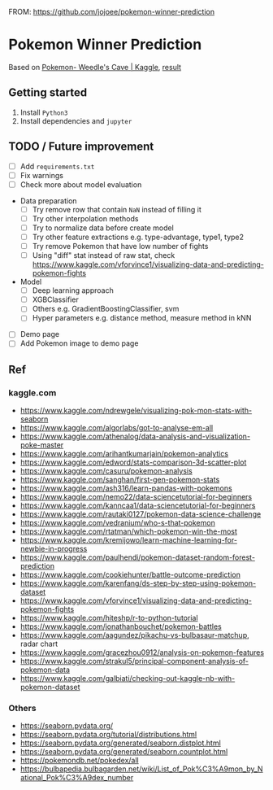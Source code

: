 FROM: https://github.com/jojoee/pokemon-winner-prediction
# Pokemon Winner Prediction

Based on [Pokemon- Weedle's Cave | Kaggle](https://www.kaggle.com/terminus7/pokemon-challenge), [result](https://github.com/jojoee/pokemon-winner-prediction/blob/master/pokemon-winner-prediction.ipynb)

## Getting started

1. Install `Python3`
2. Install dependencies and `jupyter`

## TODO / Future improvement

- [ ] Add `requirements.txt`
- [ ] Fix warnings
- [ ] Check more about model evaluation
- Data preparation
  - [ ] Try remove row that contain `NaN` instead of filling it
  - [ ] Try other interpolation methods
  - [ ] Try to normalize data before create model
  - [ ] Try other feature extractions e.g. type-advantage, type1, type2
  - [ ] Try remove Pokemon that have low number of fights
  - [ ] Using "diff" stat instead of raw stat, check https://www.kaggle.com/vforvince1/visualizing-data-and-predicting-pokemon-fights
- Model
  - [ ] Deep learning approach
  - [ ] XGBClassifier
  - [ ] Others e.g. GradientBoostingClassifier, svm
  - [ ] Hyper parameters e.g. distance method, measure method in kNN
- [ ] Demo page
- [ ] Add Pokemon image to demo page

## Ref

### kaggle.com
- https://www.kaggle.com/ndrewgele/visualizing-pok-mon-stats-with-seaborn
- https://www.kaggle.com/algorlabs/got-to-analyse-em-all
- https://www.kaggle.com/athenalog/data-analysis-and-visualization-poke-master
- https://www.kaggle.com/arihantkumarjain/pokemon-analytics
- https://www.kaggle.com/edword/stats-comparison-3d-scatter-plot
- https://www.kaggle.com/casuru/pokemon-analysis
- https://www.kaggle.com/sanghan/first-gen-pokemon-stats
- https://www.kaggle.com/ash316/learn-pandas-with-pokemons
- https://www.kaggle.com/nemo22/data-sciencetutorial-for-beginners
- https://www.kaggle.com/kanncaa1/data-sciencetutorial-for-beginners
- https://www.kaggle.com/rautaki0127/pokemon-data-science-challenge
- https://www.kaggle.com/vedranium/who-s-that-pokemon
- https://www.kaggle.com/rtatman/which-pokemon-win-the-most
- https://www.kaggle.com/kremijowo/learn-machine-learning-for-newbie-in-progress
- https://www.kaggle.com/paulhendi/pokemon-dataset-random-forest-prediction
- https://www.kaggle.com/cookiehunter/battle-outcome-prediction
- https://www.kaggle.com/karenfang/ds-step-by-step-using-pokemon-dataset
- https://www.kaggle.com/vforvince1/visualizing-data-and-predicting-pokemon-fights
- https://www.kaggle.com/hiteshp/r-to-python-tutorial
- https://www.kaggle.com/jonathanbouchet/pokemon-battles
- https://www.kaggle.com/aagundez/pikachu-vs-bulbasaur-matchup,  radar chart
- https://www.kaggle.com/gracezhou0912/analysis-on-pokemon-features
- https://www.kaggle.com/strakul5/principal-component-analysis-of-pokemon-data
- https://www.kaggle.com/galbiati/checking-out-kaggle-nb-with-pokemon-dataset

### Others
- https://seaborn.pydata.org/
- https://seaborn.pydata.org/tutorial/distributions.html
- https://seaborn.pydata.org/generated/seaborn.distplot.html
- https://seaborn.pydata.org/generated/seaborn.countplot.html
- https://pokemondb.net/pokedex/all
- https://bulbapedia.bulbagarden.net/wiki/List_of_Pok%C3%A9mon_by_National_Pok%C3%A9dex_number
